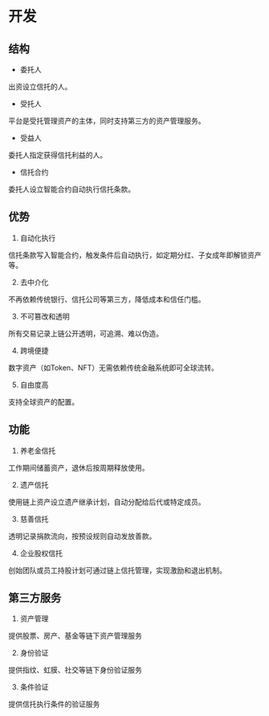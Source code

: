 # 开发

## 结构
- 委托人

出资设立信托的人。

- 受托人

平台是受托管理资产的主体，同时支持第三方的资产管理服务。

- 受益人

委托人指定获得信托利益的人。

- 信托合约

委托人设立智能合约自动执行信托条款。

## 优势
1. 自动化执行

信托条款写入智能合约，触发条件后自动执行，如定期分红、子女成年即解锁资产等。

2. 去中介化

不再依赖传统银行、信托公司等第三方，降低成本和信任门槛。

3. 不可篡改和透明

所有交易记录上链公开透明，可追溯、难以伪造。

4. 跨境便捷

数字资产（如Token、NFT）无需依赖传统金融系统即可全球流转。

5. 自由度高

支持全球资产的配置。

## 功能
1. 养老金信托

工作期间储蓄资产，退休后按周期释放使用。

2. 遗产信托

使用链上资产设立遗产继承计划，自动分配给后代或特定成员。

3. 慈善信托

透明记录捐款流向，按预设规则自动发放善款。

4. 企业股权信托

创始团队或员工持股计划可通过链上信托管理，实现激励和退出机制。

## 第三方服务
1. 资产管理

提供股票、房产、基金等链下资产管理服务

2. 身份验证

提供指纹、虹膜、社交等链下身份验证服务

3. 条件验证

提供信托执行条件的验证服务

